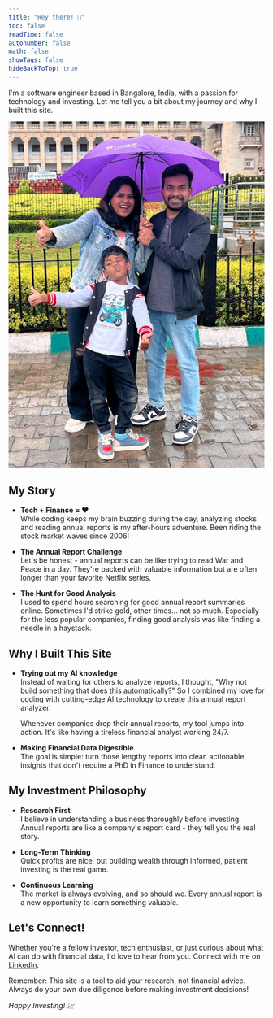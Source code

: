 ```yaml
---
title: "Hey there! 👋"
toc: false
readTime: false
autonumber: false
math: false
showTags: false
hideBackToTop: true
---
```


I'm a software engineer based in Bangalore, India, with a passion for technology and investing. Let me tell you a bit about my journey and why I built this site.

![](me.png)

## My Story

* **Tech + Finance = ❤️**  
  While coding keeps my brain buzzing during the day, analyzing stocks and reading annual reports is my after-hours adventure. Been riding the stock market waves since 2006!

* **The Annual Report Challenge**  
  Let's be honest - annual reports can be like trying to read War and Peace in a day. They're packed with valuable information but are often longer than your favorite Netflix series.

* **The Hunt for Good Analysis**  
  I used to spend hours searching for good annual report summaries online. Sometimes I'd strike gold, other times... not so much. Especially for the less popular companies, finding good analysis was like finding a needle in a haystack.

## Why I Built This Site

* **Trying out my AI knowledge**  
  Instead of waiting for others to analyze reports, I thought, "Why not build something that does this automatically?" So I combined my love for coding with cutting-edge AI technology to create this annual report analyzer.

  Whenever companies drop their annual reports, my tool jumps into action. It's like having a tireless financial analyst working 24/7.

* **Making Financial Data Digestible**  
  The goal is simple: turn those lengthy reports into clear, actionable insights that don't require a PhD in Finance to understand.

## My Investment Philosophy

* **Research First**  
  I believe in understanding a business thoroughly before investing. Annual reports are like a company's report card - they tell you the real story.

* **Long-Term Thinking**  
  Quick profits are nice, but building wealth through informed, patient investing is the real game.

* **Continuous Learning**  
  The market is always evolving, and so should we. Every annual report is a new opportunity to learn something valuable.

## Let's Connect!

Whether you're a fellow investor, tech enthusiast, or just curious about what AI can do with financial data, I'd love to hear from you. Connect with me on [LinkedIn](https://www.linkedin.com/in/krimuthu/).

Remember: This site is a tool to aid your research, not financial advice. Always do your own due diligence before making investment decisions!

*Happy Investing! 📈*